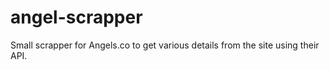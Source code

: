 angel-scrapper
==============

Small scrapper for Angels.co to get various details from the site using their API.
